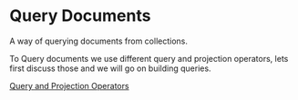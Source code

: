 # Query Documents

A way of querying documents from collections.

To Query documents we use different query and projection operators, lets first discuss those and we will go on building queries.

[Query and Projection Operators](/course/crud/queryProjectionOperators.md)
